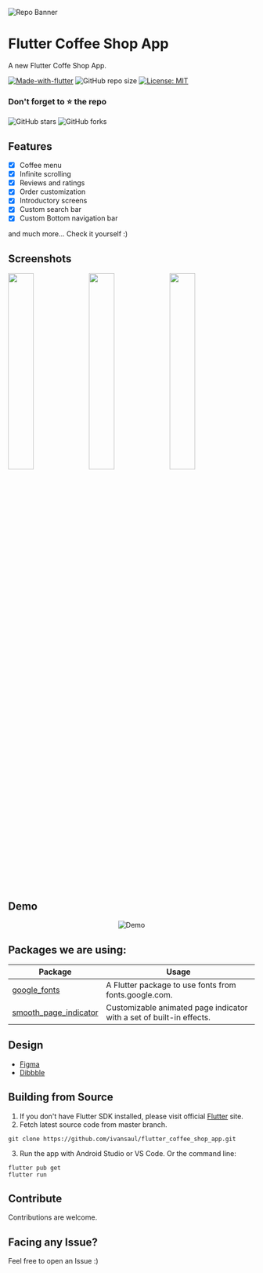 ![Repo Banner](https://i.imgur.com/AJotJH9.png)

# Flutter Coffee Shop App

A new Flutter Coffe Shop App.

[![Made-with-flutter](https://img.shields.io/badge/Made%20with-Flutter-1f425f.svg)](https://flutter.dev/) 
![GitHub repo size](https://img.shields.io/github/repo-size/ivansaul/flutter_coffee_shop_app)
[![License: MIT](https://img.shields.io/badge/License-MIT-yellow.svg)](https://opensource.org/licenses/MIT)

### Don't forget to ⭐ the repo
![GitHub stars](https://img.shields.io/github/stars/ivansaul/flutter_coffee_shop_app.svg?style=social&label=Star)
![GitHub forks](https://img.shields.io/github/forks/ivansaul/flutter_coffee_shop_app.svg?style=social&label=Forks) 

## Features

- [x] Coffee menu
- [x] Infinite scrolling
- [x] Reviews and ratings
- [x] Order customization
- [x] Introductory screens
- [x] Custom search bar
- [x] Custom Bottom navigation bar

and much more...
Check it yourself :)

## Screenshots

<img src="https://github.com/ivansaul/flutter_coffee_shop_app/assets/15005581/c8f2a245-9f33-4929-94e1-42b266c97818" width="32%"> 
<img src="https://github.com/ivansaul/flutter_coffee_shop_app/assets/15005581/41f38066-1c36-490f-b41d-68cb0d9b8238" width="32%"> 
<img src="https://github.com/ivansaul/flutter_coffee_shop_app/assets/15005581/1b325f5e-9be6-447f-80bd-7390e721e7be" width="32%"> 

## Demo
<p align="center">
  <img src="https://raw.githubusercontent.com/ivansaul/demos/master/flutter/coffee-shop-app-demo.gif" alt="Demo">
</p>

## Packages we are using:

Package | Usage
------------ | -------------
[google_fonts](https://pub.dev/packages/google_fonts) | A Flutter package to use fonts from fonts.google.com.
[smooth_page_indicator](https://pub.dev/packages/smooth_page_indicator) | Customizable animated page indicator with a set of built-in effects.

## Design
- [Figma](https://www.figma.com/community/file/1118287005440855350)
- [Dibbble](https://dribbble.com/shots/15475209-Coffee-Shop-Mobile-Apps-Dark-Mode)

## Building from Source

1. If you don't have Flutter SDK installed, please visit official [Flutter](https://flutter.dev/) site.
2. Fetch latest source code from master branch.

```
git clone https://github.com/ivansaul/flutter_coffee_shop_app.git
```

3. Run the app with Android Studio or VS Code. Or the command line:

```
flutter pub get
flutter run
```

## Contribute

Contributions are welcome.

## Facing any Issue?

Feel free to open an Issue :)
